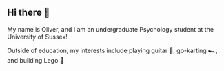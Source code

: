 ## Hi there 👋

<!--
**OliverACollins/OliverACollins** is a ✨ _special_ ✨ repository because its `README.md` (this file) appears on your GitHub profile.

Here are some ideas to get you started:

- 🔭 I’m currently working on ...
- 🌱 I’m currently learning ...
- 👯 I’m looking to collaborate on ...
- 🤔 I’m looking for help with ...
- 💬 Ask me about ...
- 📫 How to reach me: ...
- 😄 Pronouns: ...
- ⚡ Fun fact: ...
-->
My name is Oliver, and I am an undergraduate Psychology student at the University of Sussex!

Outside of education, my interests include playing guitar 🎸, go-karting 🏎, and building Lego 🧱
